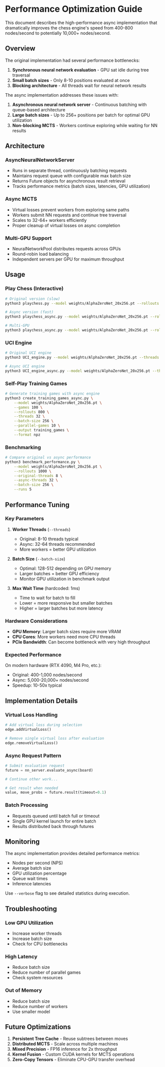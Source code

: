 # Performance Optimization Guide

This document describes the high-performance async implementation that dramatically improves the chess engine's speed from 400-800 nodes/second to potentially 10,000+ nodes/second.

## Overview

The original implementation had several performance bottlenecks:
1. **Synchronous neural network evaluation** - GPU sat idle during tree traversal
2. **Small batch sizes** - Only 8-10 positions evaluated at once
3. **Blocking architecture** - All threads wait for neural network results

The async implementation addresses these issues with:
1. **Asynchronous neural network server** - Continuous batching with queue-based architecture
2. **Large batch sizes** - Up to 256+ positions per batch for optimal GPU utilization
3. **Non-blocking MCTS** - Workers continue exploring while waiting for NN results

## Architecture

### AsyncNeuralNetworkServer
- Runs in separate thread, continuously batching requests
- Maintains request queue with configurable max batch size
- Returns Future objects for asynchronous result retrieval
- Tracks performance metrics (batch sizes, latencies, GPU utilization)

### Async MCTS
- Virtual losses prevent workers from exploring same paths
- Workers submit NN requests and continue tree traversal
- Scales to 32-64+ workers efficiently
- Proper cleanup of virtual losses on async completion

### Multi-GPU Support
- NeuralNetworkPool distributes requests across GPUs
- Round-robin load balancing
- Independent servers per GPU for maximum throughput

## Usage

### Play Chess (Interactive)
```bash
# Original version (slow)
python3 playchess.py --model weights/AlphaZeroNet_20x256.pt --rollouts 1000 --threads 8

# Async version (fast)
python3 playchess_async.py --model weights/AlphaZeroNet_20x256.pt --rollouts 10000 --threads 32 --batch-size 256

# Multi-GPU
python3 playchess_async.py --model weights/AlphaZeroNet_20x256.pt --rollouts 10000 --threads 32 --gpus 0 1
```

### UCI Engine
```bash
# Original UCI engine
python3 UCI_engine.py --model weights/AlphaZeroNet_20x256.pt --threads 8

# Async UCI engine
python3 UCI_engine_async.py --model weights/AlphaZeroNet_20x256.pt --threads 32 --batch-size 256
```

### Self-Play Training Games
```bash
# Generate training games with async engine
python3 create_training_games_async.py \
    --model weights/AlphaZeroNet_20x256.pt \
    --games 100 \
    --rollouts 800 \
    --threads 32 \
    --batch-size 256 \
    --parallel-games 10 \
    --output training_games \
    --format npz
```

### Benchmarking
```bash
# Compare original vs async performance
python3 benchmark_performance.py \
    --model weights/AlphaZeroNet_20x256.pt \
    --rollouts 1000 \
    --original-threads 8 \
    --async-threads 32 \
    --batch-size 256 \
    --runs 5
```

## Performance Tuning

### Key Parameters

1. **Worker Threads** (`--threads`)
   - Original: 8-10 threads typical
   - Async: 32-64 threads recommended
   - More workers = better GPU utilization

2. **Batch Size** (`--batch-size`)
   - Optimal: 128-512 depending on GPU memory
   - Larger batches = better GPU efficiency
   - Monitor GPU utilization in benchmark output

3. **Max Wait Time** (hardcoded: 1ms)
   - Time to wait for batch to fill
   - Lower = more responsive but smaller batches
   - Higher = larger batches but more latency

### Hardware Considerations

- **GPU Memory**: Larger batch sizes require more VRAM
- **CPU Cores**: More workers need more CPU threads
- **PCIe Bandwidth**: Can become bottleneck with very high throughput

### Expected Performance

On modern hardware (RTX 4090, M4 Pro, etc.):
- Original: 400-1,000 nodes/second
- Async: 5,000-20,000+ nodes/second
- Speedup: 10-50x typical

## Implementation Details

### Virtual Loss Handling
```python
# Add virtual loss during selection
edge.addVirtualLoss()

# Remove single virtual loss after evaluation
edge.removeVirtualLoss()
```

### Async Request Pattern
```python
# Submit evaluation request
future = nn_server.evaluate_async(board)

# Continue other work...

# Get result when needed
value, move_probs = future.result(timeout=0.1)
```

### Batch Processing
- Requests queued until batch full or timeout
- Single GPU kernel launch for entire batch
- Results distributed back through futures

## Monitoring

The async implementation provides detailed performance metrics:
- Nodes per second (NPS)
- Average batch size
- GPU utilization percentage
- Queue wait times
- Inference latencies

Use `--verbose` flag to see detailed statistics during execution.

## Troubleshooting

### Low GPU Utilization
- Increase worker threads
- Increase batch size
- Check for CPU bottlenecks

### High Latency
- Reduce batch size
- Reduce number of parallel games
- Check system resources

### Out of Memory
- Reduce batch size
- Reduce number of workers
- Use smaller model

## Future Optimizations

1. **Persistent Tree Cache** - Reuse subtrees between moves
2. **Distributed MCTS** - Scale across multiple machines
3. **Mixed Precision** - FP16 inference for 2x throughput
4. **Kernel Fusion** - Custom CUDA kernels for MCTS operations
5. **Zero-Copy Tensors** - Eliminate CPU-GPU transfer overhead